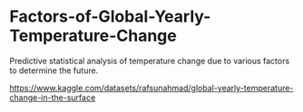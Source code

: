 # Factors-of-Global-Yearly-Temperature-Change
Predictive statistical analysis of temperature change due to various factors to determine the future.

https://www.kaggle.com/datasets/rafsunahmad/global-yearly-temperature-change-in-the-surface
